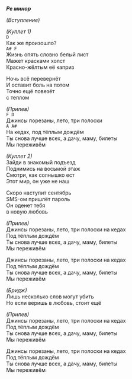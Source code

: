 ***Ре минор***							     
										     
*(Вступление)*							     
										     
*(Куплет 1)*							     
`D`										     
Как же произошло?						     
`A# F`									     
Жизнь опять словно белый лист			     
Мажет красками холст					     
Красно-жёлтым её каприз					     
										     
Ночь всё перевернёт						     
И оставит боль на потом					     
Точно ещё повезёт						     
с теплом								     
										     
*(Припев)*								     
`F D`									     
Джинсы порезаны, лето, три полоски		     
`A A#`									     
На кедах, под тёплым дождём				     
Ты снова лучше всех, а дачу, маму, билеты    
Мы переживём							     
										     
*(Куплет 2)*							     
Зайди в знакомый подъезд				     
Поднимись на восьмой этаж				     
Смотри, как солнышко ест				     
Этот мир, он уже не наш					     
										     
Скоро наступит сентябрь					     
SMS-ом пришлёт пароль					     
Он оденет тебя							     
в новую любовь							     
										     
*(Припев)*								     
Джинсы порезаны, лето, три полоски на кедах    
Под тёплым дождём							  
Ты снова лучше всех, а дачу, маму, билеты	  
Мы переживём								  
											  
Джинсы порезаны, лето, три полоски на кедах	  
Под тёплым дождём							  
Ты снова лучше всех, а дачу, маму, билеты	  
Мы переживём								  
											  
*(Бридж)*									  
Лишь несколько слов могут убить				  
Но если веришь в любовь, стоит ещё			  
											  
*(Припев)*									  
Джинсы порезаны, лето, три полоски на кедах	  
Под тёплым дождём							  
Ты снова лучше всех, а дачу, маму, билеты	  
Мы переживём								  
											  
Джинсы порезаны, лето, три полоски на кедах	  
Под тёплым дождём							  
Ты снова лучше всех, а дачу, маму, билеты	  
Мы переживём								  